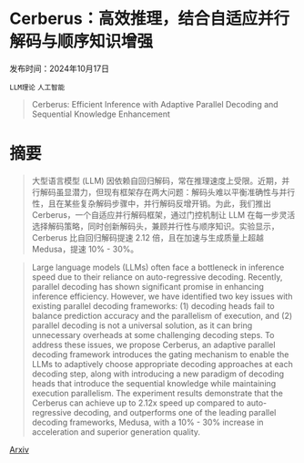 # Cerberus：高效推理，结合自适应并行解码与顺序知识增强

发布时间：2024年10月17日

`LLM理论` `人工智能`

> Cerberus: Efficient Inference with Adaptive Parallel Decoding and Sequential Knowledge Enhancement

# 摘要

> 大型语言模型 (LLM) 因依赖自回归解码，常在推理速度上受限。近期，并行解码虽显潜力，但现有框架存在两大问题：解码头难以平衡准确性与并行性，且在某些复杂解码步骤中，并行解码反增开销。为此，我们推出 Cerberus，一个自适应并行解码框架，通过门控机制让 LLM 在每一步灵活选择解码策略，同时创新解码头，兼顾并行性与顺序知识。实验显示，Cerberus 比自回归解码提速 2.12 倍，且在加速与生成质量上超越 Medusa，提速 10% - 30%。

> Large language models (LLMs) often face a bottleneck in inference speed due to their reliance on auto-regressive decoding. Recently, parallel decoding has shown significant promise in enhancing inference efficiency. However, we have identified two key issues with existing parallel decoding frameworks: (1) decoding heads fail to balance prediction accuracy and the parallelism of execution, and (2) parallel decoding is not a universal solution, as it can bring unnecessary overheads at some challenging decoding steps. To address these issues, we propose Cerberus, an adaptive parallel decoding framework introduces the gating mechanism to enable the LLMs to adaptively choose appropriate decoding approaches at each decoding step, along with introducing a new paradigm of decoding heads that introduce the sequential knowledge while maintaining execution parallelism. The experiment results demonstrate that the Cerberus can achieve up to 2.12x speed up compared to auto-regressive decoding, and outperforms one of the leading parallel decoding frameworks, Medusa, with a 10% - 30% increase in acceleration and superior generation quality.

[Arxiv](https://arxiv.org/abs/2410.13344)